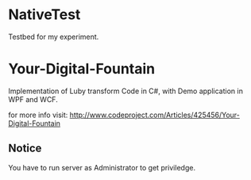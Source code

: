 NativeTest
==========
Testbed for my experiment.

Your-Digital-Fountain
======================================

Implementation of Luby transform Code in C#, with Demo application in WPF and WCF.

for more info visit:
http://www.codeproject.com/Articles/425456/Your-Digital-Fountain

## Notice

You have to run server as Administrator to get priviledge.